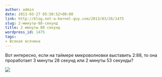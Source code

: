 ```yaml
---
author: admin
date: 2013-03-27 05:50:52+00:00
link: http://blog.not-a-kernel-guy.com/2013/03/26/1475
slug: 2-минуты-88-секунд
title: 2 минуты 88 секунд
wordpress_id: 1475
tags:
- Всякая всячина
---
```


Вот интересно, если на таймере микроволновки выставить 2:88, то она проработает 3 минуты 28 секунд или 2 минуты 53 секунды? 

[![](/2013/03/IMG_20130324_190144-300x164.jpg)](/2013/03/IMG_20130324_190144.jpg)
